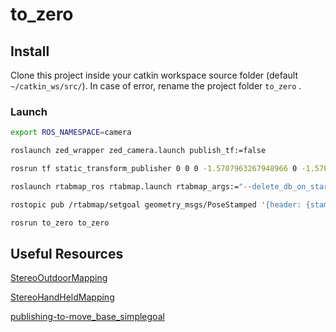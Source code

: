 # to_zero

## Install
Clone this project inside your catkin workspace source folder (default `~/catkin_ws/src/`).
In case of error, rename the project folder `to_zero` .

### Launch

```bash
export ROS_NAMESPACE=camera

roslaunch zed_wrapper zed_camera.launch publish_tf:=false

rosrun tf static_transform_publisher 0 0 0 -1.5707963267948966 0 -1.5707963267948966 camera_link zed_center 100
```

```bash
roslaunch rtabmap_ros rtabmap.launch rtabmap_args:="--delete_db_on_start --Vis/CorFlowMaxLevel 5 --Stereo/MaxDisparity 200" right_image_topic:=/stereo_camera/right/image_rect_color stereo:=true
```

```bash
rostopic pub /rtabmap/setgoal geometry_msgs/PoseStamped '{header: {stamp: now, frame_id: "map"}, pose: {position: {x: 0.0, y: 0.0, z: 0.0}, orientation: {w: 1.0}}}'

rosrun to_zero to_zero
```

## Useful Resources

[StereoOutdoorMapping](http://wiki.ros.org/rtabmap_ros/Tutorials/StereoOutdoorMapping)

[StereoHandHeldMapping](http://wiki.ros.org/rtabmap_ros/Tutorials/StereoHandHeldMapping)

[publishing-to-move_base_simplegoal](https://answers.ros.org/question/47973/publishing-to-move_base_simplegoal/)
